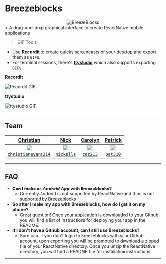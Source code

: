 # Breezeblocks
<center><img src="http://i.imgur.com/Mx6Glyv.png" title="BreezeBlocks" alt="BreezeBlocks"></center>
> A drag-and-drop graphical interface to create ReactNative mobile applications


> GIF Tools

- Use <a href="http://recordit.co/" target="_blank">**Recordit**</a> to create quicks screencasts of your desktop and export them as `GIF`s.
- For terminal sessions, there's <a href="https://github.com/chjj/ttystudio" target="_blank">**ttystudio**</a> which also supports exporting `GIF`s.

**Recordit**

![Recordit GIF](http://g.recordit.co/pNcQcOFgVR.gif)

**ttystudio**

![ttystudio GIF](https://raw.githubusercontent.com/chjj/ttystudio/master/img/example.gif)

---

## Team

| <a href="https://github.com/christianevans214" target="_blank">**Christian**</a> | <a href="https://github.com/nickells" target="_blank">**Nick**</a> | <a href="https://github.com/cez213" target="_blank">**Carolyn**</a> | <a href="https://github.com/pat310" target="_blank">**Patrick**</a> |
|:---:|:---:|:---:|:---:|
| <img src="https://avatars0.githubusercontent.com/u/11511427?v=3&s=400?s=200"> | <img src="https://avatars1.githubusercontent.com/u/10698677?v=3&s=400?s=200"> | <img src="https://avatars1.githubusercontent.com/u/12144611?v=3&s=400?s=200"> | <img src="https://avatars3.githubusercontent.com/u/12212504?v=3&s=460?s=200"> |
| <a href="http://github.com/christianevans214" target="_blank">`christianevans214`</a> | <a href="http://github.com/nickells" target="_blank">`nickells`</a> | <a href="http://github.com/cez213" target="_blank">`cez213`</a> | <a href="http://github.com/pat310" target="_blank">`pat310`</a> |

---

## FAQ

- **Can I make an *Android App* with Breezeblocks?**
    - Currently Android is not supported by ReactNative and thus is not supported by Breezeblocks
- **So after I make my app with Breezeblocks, how do I get it on my phone?**
    - Great question!  Once your application is downloaded to your Github, you will find a list of instructions for deploying your app in the README.
- **If I don't have a Github account, can I still use Breezeblocks?**
    - Sure can.  If you don't login to Breezeblocks with your Github account, upon exporting you will be prompted to download a zipped file of your ReactNative directory.  Once you unzip the ReactNative directory, you will find a README file for installation instructions.
---
